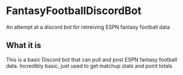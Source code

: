 # FantasyFootballDiscordBot
An attempt at a discord bot for retreiving ESPN fantasy football data

## What it is
This is a basic Discord bot that can pull and post ESPN fantasy football data. Incredibly basic, just used to get matchup stats and point totals
